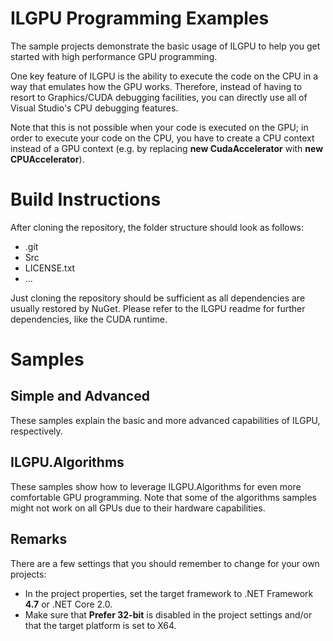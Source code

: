 # ILGPU Programming Examples

The sample projects demonstrate the basic usage of ILGPU  to help you get started with 
high performance GPU programming.

One key feature of ILGPU is the ability to execute the code on the CPU in a way that 
emulates how the GPU works. 
Therefore, instead of having to resort to Graphics/CUDA debugging facilities,
you can directly use all of Visual Studio's CPU debugging features.

Note that this is not possible when your code is executed on the GPU;
in order to execute your code on the CPU, you have to create a CPU context instead of a GPU context
(e.g. by replacing **new CudaAccelerator** with **new CPUAccelerator**).

# Build Instructions


After cloning the repository, the folder structure should look as follows:
- .git
- Src
- LICENSE.txt
- ...

Just cloning the repository should be sufficient as all dependencies are usually restored by NuGet.
Please refer to the ILGPU readme for further dependencies, like the CUDA runtime.

# Samples

## Simple and Advanced 

These samples explain the basic and more advanced capabilities of ILGPU, respectively.

## ILGPU.Algorithms

These samples show how to leverage ILGPU.Algorithms for even more comfortable GPU programming.
Note that some of the algorithms samples might not work on all GPUs due to their hardware capabilities.

## Remarks

There are a few settings that you should remember to change for your own projects:

- In the project properties, set the target framework to .NET Framework **4.7** or .NET Core 2.0.
- Make sure that **Prefer 32-bit** is disabled in the project settings and/or that the target platform is set to X64.
